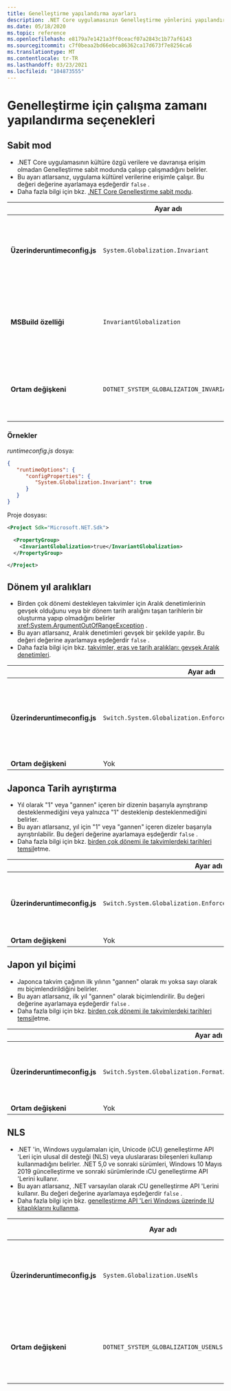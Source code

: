 ```yaml
---
title: Genelleştirme yapılandırma ayarları
description: .NET Core uygulamasının Genelleştirme yönlerini yapılandıran çalışma zamanı ayarları hakkında bilgi edinin. Örneğin, Japonca tarihleri nasıl ayrıştırır.
ms.date: 05/18/2020
ms.topic: reference
ms.openlocfilehash: e8179a7e1421a3ff0ceacf07a2843c1b77af6143
ms.sourcegitcommit: c7f0beaa2bd66ebca86362ca17d673f7e8256ca6
ms.translationtype: MT
ms.contentlocale: tr-TR
ms.lasthandoff: 03/23/2021
ms.locfileid: "104873555"
---
```

# <a name="run-time-configuration-options-for-globalization"></a>Genelleştirme için çalışma zamanı yapılandırma seçenekleri

## <a name="invariant-mode"></a>Sabit mod

- .NET Core uygulamasının kültüre özgü verilere ve davranışa erişim olmadan Genelleştirme sabit modunda çalışıp çalışmadığını belirler.
- Bu ayarı atlarsanız, uygulama kültürel verilerine erişimle çalışır. Bu değeri değerine ayarlamaya eşdeğerdir `false` .
- Daha fazla bilgi için bkz. [.NET Core Genelleştirme sabit modu](https://github.com/dotnet/runtime/blob/main/docs/design/features/globalization-invariant-mode.md).

| | Ayar adı | Değerler |
| - | - | - |
| **Üzerinderuntimeconfig.js** | `System.Globalization.Invariant` | `false` -kültürel verilerine erişim<br/>`true` -Sabit modda çalıştır |
| **MSBuild özelliği** | `InvariantGlobalization` | `false` -kültürel verilerine erişim<br/>`true` -Sabit modda çalıştır |
| **Ortam değişkeni** | `DOTNET_SYSTEM_GLOBALIZATION_INVARIANT` | `0` -kültürel verilerine erişim<br/>`1` -Sabit modda çalıştır |

### <a name="examples"></a>Örnekler

*runtimeconfig.js* dosya:

```json
{
   "runtimeOptions": {
      "configProperties": {
         "System.Globalization.Invariant": true
      }
   }
}
```

Proje dosyası:

```xml
<Project Sdk="Microsoft.NET.Sdk">

  <PropertyGroup>
    <InvariantGlobalization>true</InvariantGlobalization>
  </PropertyGroup>

</Project>
```

## <a name="era-year-ranges"></a>Dönem yıl aralıkları

- Birden çok dönemi destekleyen takvimler için Aralık denetimlerinin gevşek olduğunu veya bir dönem tarih aralığını taşan tarihlerin bir oluşturma yapıp olmadığını belirler <xref:System.ArgumentOutOfRangeException> .
- Bu ayarı atlarsanız, Aralık denetimleri gevşek bir şekilde yapılır. Bu değeri değerine ayarlamaya eşdeğerdir `false` .
- Daha fazla bilgi için bkz. [takvimler, eras ve tarih aralıkları: gevşek Aralık denetimleri](../../standard/datetime/working-with-calendars.md#calendars-eras-and-date-ranges-relaxed-range-checks).

| | Ayar adı | Değerler |
| - | - | - |
| **Üzerinderuntimeconfig.js** | `Switch.System.Globalization.EnforceJapaneseEraYearRanges` | `false` -gevşek Aralık denetimleri<br/>`true` -bir özel duruma neden olan taşmalar |
| **Ortam değişkeni** | Yok | Yok |

## <a name="japanese-date-parsing"></a>Japonca Tarih ayrıştırma

- Yıl olarak "1" veya "gannen" içeren bir dizenin başarıyla ayrıştıranıp desteklenmediğini veya yalnızca "1" desteklenip desteklenmediğini belirler.
- Bu ayarı atlarsanız, yıl için "1" veya "gannen" içeren dizeler başarıyla ayrıştırılabilir. Bu değeri değerine ayarlamaya eşdeğerdir `false` .
- Daha fazla bilgi için bkz. [birden çok dönemi ile takvimlerdeki tarihleri temsil](../../standard/datetime/working-with-calendars.md#represent-dates-in-calendars-with-multiple-eras)etme.

| | Ayar adı | Değerler |
| - | - | - |
| **Üzerinderuntimeconfig.js** | `Switch.System.Globalization.EnforceLegacyJapaneseDateParsing` | `false` -"Gannen" veya "1" destekleniyor<br/>`true` -yalnızca "1" destekleniyor |
| **Ortam değişkeni** | Yok | Yok |

## <a name="japanese-year-format"></a>Japon yıl biçimi

- Japonca takvim çağının ilk yılının "gannen" olarak mı yoksa sayı olarak mı biçimlendirildiğini belirler.
- Bu ayarı atlarsanız, ilk yıl "gannen" olarak biçimlendirilir. Bu değeri değerine ayarlamaya eşdeğerdir `false` .
- Daha fazla bilgi için bkz. [birden çok dönemi ile takvimlerdeki tarihleri temsil](../../standard/datetime/working-with-calendars.md#represent-dates-in-calendars-with-multiple-eras)etme.

| | Ayar adı | Değerler |
| - | - | - |
| **Üzerinderuntimeconfig.js** | `Switch.System.Globalization.FormatJapaneseFirstYearAsANumber` | `false` "gannen" olarak biçimlendirin<br/>`true` -sayı olarak Biçimlendir |
| **Ortam değişkeni** | Yok | Yok |

## <a name="nls"></a>NLS

- .NET 'in, Windows uygulamaları için, Unicode (ıCU) genelleştirme API 'Leri için ulusal dil desteği (NLS) veya uluslararası bileşenleri kullanıp kullanmadığını belirler. .NET 5,0 ve sonraki sürümleri, Windows 10 Mayıs 2019 güncelleştirme ve sonraki sürümlerinde ıCU genelleştirme API 'Lerini kullanır.
- Bu ayarı atlarsanız, .NET varsayılan olarak ıCU genelleştirme API 'Lerini kullanır. Bu değeri değerine ayarlamaya eşdeğerdir `false` .
- Daha fazla bilgi için bkz. [genelleştirme API 'Leri Windows üzerinde IU kitaplıklarını kullanma](../compatibility/globalization/5.0/icu-globalization-api.md).

| | Ayar adı | Değerler | Sunulan özellikler |
| - | - | - | - |
| **Üzerinderuntimeconfig.js** | `System.Globalization.UseNls` | `false` -ICU genelleştirme API 'Lerini kullanma<br/>`true` -NLS genelleştirme API 'Lerini kullanma | .NET 5.0 |
| **Ortam değişkeni** | `DOTNET_SYSTEM_GLOBALIZATION_USENLS` | `false` -ICU genelleştirme API 'Lerini kullanma<br/>`true` -NLS genelleştirme API 'Lerini kullanma | .NET 5.0 |
